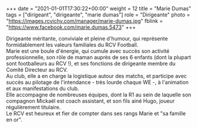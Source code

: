 +++
date = "2021-01-01T17:30:22+00:00"
weight = 12
title = "Marie Dumas"
tags = ["dirigeant", "dirigeante", "marie dumas"]
role = "Dirigeante"
photo = "https://images.rcvichy.com/manager/marie-dumas.jpg"
fblink = "https://www.facebook.com/marie.dumas.5473"
+++

Dirigeante méritante, conviviale et pleine d'humour, qui représente formidablement les valeurs familiales du RCV Football.  
Marie est une boule d'énergie, qui cumule avec succès son activité professionnelle, son rôle de maman auprès de ses 6 enfants (dont la plupart sont footballeurs au RCV !), et ses fonctions de dirigeante membre du Comité Directeur au RCV.  
Au club, elle a en charge la logistique autour des matchs, et participe avec succès au pilotage de l'intendance - très lourde chaque WE -, à l'animation et aux manifestations du club.  
Elle accompagne de nombreuses équipes, dont la R1 au sein de laquelle son compagnon Mickaël est coach assistant, et son fils ainé Hugo, joueur régulièrement titulaire.  
Le RCV est heureux et fier de compter dans ses rangs Marie et "sa famille en or".
